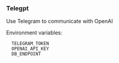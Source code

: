 ### Telegpt

Use Telegram to communicate with OpenAI

Environment variables:
```
  TELEGRAM_TOKEN
  OPENAI_API_KEY
  DB_ENDPOINT
```

